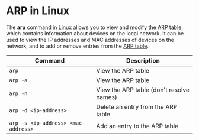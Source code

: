 # ARP in Linux

The **arp** command in Linux allows you to view and modify the [ARP table](../../../networking/arp-protocol.md), which contains information about devices on the local network. It can be used to view the IP addresses and MAC addresses of devices on the network, and to add or remove entries from the [ARP table](../../../networking/arp-protocol.md).

| Command                             | Description                              |
| ----------------------------------- | ---------------------------------------- |
| `arp`                               | View the ARP table                       |
| `arp -a`                            | View the ARP table                       |
| `arp -n`                            | View the ARP table (don't resolve names) |
| `arp -d <ip-address>`               | Delete an entry from the ARP table       |
| `arp -s <ip-address> <mac-address>` | Add an entry to the ARP table            |
